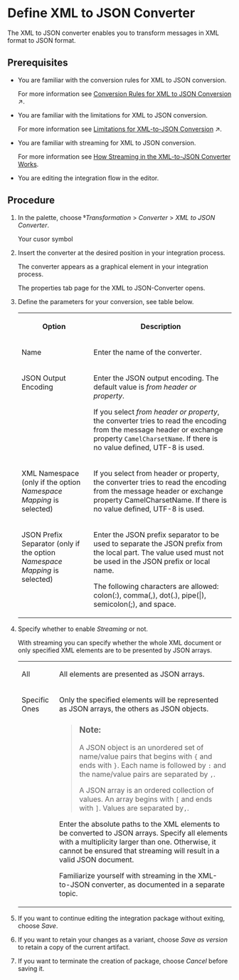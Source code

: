 <!-- loioa60a282ce3b44927989388dc31d35263 -->

<link rel="stylesheet" type="text/css" href="../css/sap-icons.css"/>

# Define XML to JSON Converter

The XML to JSON converter enables you to transform messages in XML format to JSON format.



<a name="loioa60a282ce3b44927989388dc31d35263__prereq_s5n_p1t_5fb"/>

## Prerequisites

-   You are familiar with the conversion rules for XML to JSON conversion.

    For more information see [Conversion Rules for XML to JSON Conversion](https://help.sap.com/viewer/987273656c2f47d2aca4e0bfce26c594/Cloud/en-US/778aed733e3140cea0435f4615d53812.html "To ensure a successful conversion from XML format to JSON format, you should make yourself familiar with the conversion rules.") :arrow_upper_right:.

-   You are familiar with the limitations for XML to JSON conversion.

    For more information see [Limitations for XML-to-JSON Conversion](https://help.sap.com/viewer/987273656c2f47d2aca4e0bfce26c594/Cloud/en-US/a5b4641c393f406bb544987497c90a72.html "To ensure a successful conversion form XML to JSON format you have to know the limitations for this conversion.") :arrow_upper_right:.

-   You are familiar with streaming for XML to JSON conversion.

    For more information see [How Streaming in the XML-to-JSON Converter Works](how-streaming-in-the-xml-to-json-converter-works-4e05044.md).

-   You are editing the integration flow in the editor.




## Procedure

1.  In the palette, choose <span class="SAP-icons"></span>*Transformation* \> *Converter* \> *XML to JSON Converter*.

    Your cusor symbol

2.  Insert the converter at the desired position in your integration process.

    The converter appears as a graphical element in your integration process.

    The properties tab page for the XML to JSON-Converter opens.

3.  Define the parameters for your conversion, see table below.


    <table>
    <tr>
    <th valign="top">

    Option


    
    </th>
    <th valign="top">

    Description


    
    </th>
    </tr>
    <tr>
    <td valign="top">

    Name


    
    </td>
    <td valign="top">

    Enter the name of the converter.


    
    </td>
    </tr>
    <tr>
    <td valign="top">

    JSON Output Encoding


    
    </td>
    <td valign="top">

    Enter the JSON output encoding. The default value is *from header or property*.

    If you select *from header or property*, the converter tries to read the encoding from the message header or exchange property `CamelCharsetName`. If there is no value defined, UTF-8 is used.


    
    </td>
    </tr>
    <tr>
    <td valign="top">

    XML Namespace \(only if the option *Namespace Mapping* is selected\)


    
    </td>
    <td valign="top">

    If you select from header or property, the converter tries to read the encoding from the message header or exchange property CamelCharsetName. If there is no value defined, UTF-8 is used.


    
    </td>
    </tr>
    <tr>
    <td valign="top">

    JSON Prefix Separator \(only if the option *Namespace Mapping* is selected\)


    
    </td>
    <td valign="top">

    Enter the JSON prefix separator to be used to separate the JSON prefix from the local part. The value used must not be used in the JSON prefix or local name.

    The following characters are allowed: colon\(:\), comma\(,\), dot\(.\), pipe\(|\), semicolon\(;\), and space.


    
    </td>
    </tr>
    </table>
    
4.  Specify whether to enable *Streaming* or not.

    With streaming you can specify whether the whole XML document or only specified XML elements are to be presented by JSON arrays.


    <table>
    <tr>
    <td valign="top">

    All


    
    </td>
    <td valign="top">

    All elements are presented as JSON arrays.


    
    </td>
    </tr>
    <tr>
    <td valign="top">

    Specific Ones


    
    </td>
    <td valign="top">

    Only the specified elements will be represented as JSON arrays, the others as JSON objects.

    > ### Note:  
    > A JSON object is an unordered set of name/value pairs that begins with `{` and ends with `}`. Each name is followed by `:` and the name/value pairs are separated by `,`.
    > 
    > A JSON array is an ordered collection of values. An array begins with `[` and ends with `]`. Values are separated by`,`.

    Enter the absolute paths to the XML elements to be converted to JSON arrays. Specify all elements with a multiplicity larger than one. Otherwise, it cannot be ensured that streaming will result in a valid JSON document.

    Familiarize yourself with streaming in the XML-to-JSON converter, as documented in a separate topic.


    
    </td>
    </tr>
    </table>
    
5.  If you want to continue editing the integration package without exiting, choose *Save*.

6.  If you want to retain your changes as a variant, choose *Save as version* to retain a copy of the current artifact.

7.  If you want to terminate the creation of package, choose *Cancel* before saving it.


